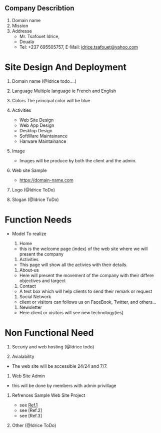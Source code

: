 ## Company Describtion
1. Domain name
1. Mission
1. Addresse
	-	Mr. Tsafouet Idrice,
	-	Douala
	-	Tel: +237 695505757, E-Mail: idrice.tsafouet@yahoo.com

#	Site Design And Deployment
1. Domain name (@Idrice todo....)

1. Language
	Multiple language ie French and English

1. Colors
	The principal color will be blue

1. Activities
	- Web Site Design
	- Web App Design
	- Desktop Design
	- SoftWare Maintainance
	- Harware Maintainance

1. Image
	- Images will be produce by both the client and the admin.

1. Web site Sample
	- https://domain-name.com

1.	Logo (@Idrice ToDo)

1.	Slogan (@Idrice ToDo)

# Function Needs
-	Model To realize
	1.	Home
	-	this is the welcome page (index) of the web site where we will present the company

	1.	Activities
	-	This page will show all the activies with their details.

	1.	About-us
	-	Here will present the movement of the company with their differe objectives and targect

	1.	Contact
	-	A text box which will help clients to send their remark or request

	1.	Social Network
	-	client or visitors can follows us on FaceBook, Twitter, and others...

	1.	Newsletter
	-	Here client or visitors will see new technology(ies)

# Non Functional Need

1.	Securiy and web hosting (@Idrice todo)

1.	Avialability
-	The web site will be accessible 24/24 and 7/7.

1.	Web Site Admin
-	 this will be done by members with admin privillage

1.	Refrences 
	Sample Web Site Project
	-	see [Ref.1](https://clockwise.software/blog/best-angular-applications/)
	-   see [Ref.2]
	-	see [Ref.3]
	
1.	Other (@Idrice ToDo)

